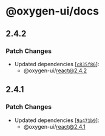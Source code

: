 # @oxygen-ui/docs

## 2.4.2

### Patch Changes

- Updated dependencies [[`c835f86`](https://github.com/wso2/oxygen-ui/commit/c835f8694b77351c94a6ab0687d510d67a600783)]:
  - @oxygen-ui/react@2.4.2

## 2.4.1

### Patch Changes

- Updated dependencies [[`9a471b9`](https://github.com/wso2/oxygen-ui/commit/9a471b949316fc48a8a9e16ef1eea11666fa69b7)]:
  - @oxygen-ui/react@2.4.1
